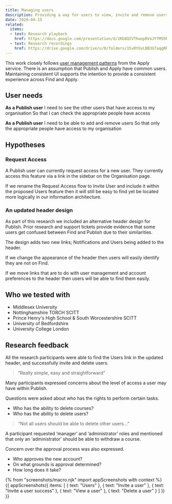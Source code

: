 ```yaml
---
title: Managing users
description: Providing a way for users to view, invite and remove users from their organisation.
date: 2020-04-15
related:
  items:
  - text: Research playback
    href: https://docs.google.com/presentation/d/1Kb8QIVThwopRVoJYfM5hRiZ1ks6j1CE-lQlz4X9p_hM/edit?usp=sharing
  - text: Research recordings
    href: https://drive.google.com/drive/u/0/folders/1SvRYGvLBB3GTaqgRRQ_42ouavpGaADac
---
```


This work closely follows [user management patterns](/manage-teacher-training-applications/adding-users) from the Apply service. There is an assumption that Publish and Apply have common users. Maintaining consistent UI supports the intention to provide a consistent experience across Find and Apply.

## User needs

**As a Publish user**
I need to see the other users that have access to my organisation
So that I can check the appropriate people have access

**As a Publish user**
I need to be able to add and remove users
So that only the appropriate people have access to my organisation

## Hypotheses

### Request Access

A Publish user can currently request access for a new user. They currently access this feature via a link in the sidebar on the Organisation page.

If we rename the Request Access flow to Invite User and include it within the proposed Users feature then it will still be easy to find yet be located more logically in our information architecture.

### An updated header design

As part of this research we included an alternative header design for Publish. Prior research and support tickets provide evidence that some users get confused between Find and Publish due to their similarities.

The design adds two new links; Notifications and Users being added to the header.

If we change the appearance of the header then users will easily identify they are not on Find.

If we move links that are to do with user management and account preferences to the header then users will be able to find them easily.

## Who we tested with

* Middlesex University
* Nottinghamshire TORCH SCITT
* Prince Henry's High School & South Worcestershire SCITT
* University of Bedfordshire
* University College London

## Research feedback

All the research participants were able to find the Users link in the updated header, and successfully invite and delete users.

> “Really simple, easy and straightforward”

Many participants expressed concerns about the level of access a user may have within Publish.

Questions were asked about who has the rights to perform certain tasks.

* Who has the ability to delete courses?
* Who has the ability to delete users?

> “Not all users should be able to delete other users…”

A participant requested ‘manager’ and ‘administrator’ roles and mentioned that only an ‘administrator’ should be able to withdraw a course.

Concern over the approval process was also expressed.

* Who approves the new account?
* On what grounds is approval determined?
* How long does it take?

{% from "screenshots/macro.njk" import appScreenshots with context %}
{{ appScreenshots({
  items: [
    {
      text: "Users"
    },
    {
      text: "Invite a user"
    },
    {
      text: "Invite a user success"
    },
    {
      text: "View a user"
    },
    {
      text: "Delete a user"
    }
  ]
}) }}
